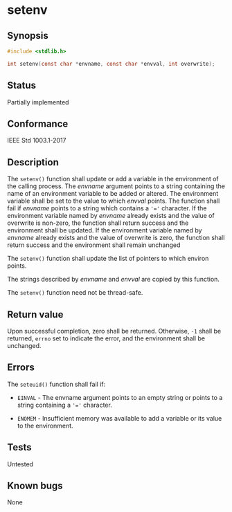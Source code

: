 # setenv

## Synopsis

```c
#include <stdlib.h>

int setenv(const char *envname, const char *envval, int overwrite);
```

## Status

Partially implemented

## Conformance

IEEE Std 1003.1-2017

## Description

The `setenv()` function shall update or add a variable in the environment of the calling process. The _envname_
argument points to a string containing the name of an environment variable to be added or altered. The environment
variable shall be set to the value to which _envval_ points. The function shall fail if _envname_ points to a string
which contains a `'='` character. If the environment variable named by _envname_ already exists and the value of
overwrite is non-zero, the function shall return success and the environment shall be updated. If the environment
variable named by _envname_ already exists and the value of overwrite is zero, the function shall return success and
the environment shall remain unchanged

The `setenv()` function shall update the list of pointers to which environ points.

The strings described by _envname_ and _envval_ are copied by this function.

The `setenv()` function need not be thread-safe.

## Return value

Upon successful completion, zero shall be returned. Otherwise, `-1` shall be returned, `errno` set to indicate the
error, and the environment shall be unchanged.

## Errors

The `seteuid()` function shall fail if:

* `EINVAL` - The envname argument points to an empty string or points to a string containing a `'='` character.

* `ENOMEM` - Insufficient memory was available to add a variable or its value to the environment.

## Tests

Untested

## Known bugs

None
